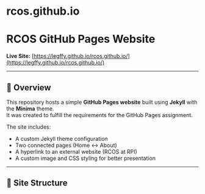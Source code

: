 # rcos.github.io
# RCOS GitHub Pages Website

**Live Site:** [https://legffy.github.io/rcos.github.io/](https://legffy.github.io/rcos.github.io/)

---

## 🧠 Overview
This repository hosts a simple **GitHub Pages website** built using **Jekyll** with the **Minima** theme.  
It was created to fulfill the requirements for the GitHub Pages assignment.

The site includes:
- A custom Jekyll theme configuration
- Two connected pages (Home ↔ About)
- A hyperlink to an external website (RCOS at RPI)
- A custom image and CSS styling for better presentation

---

## 🧩 Site Structure

